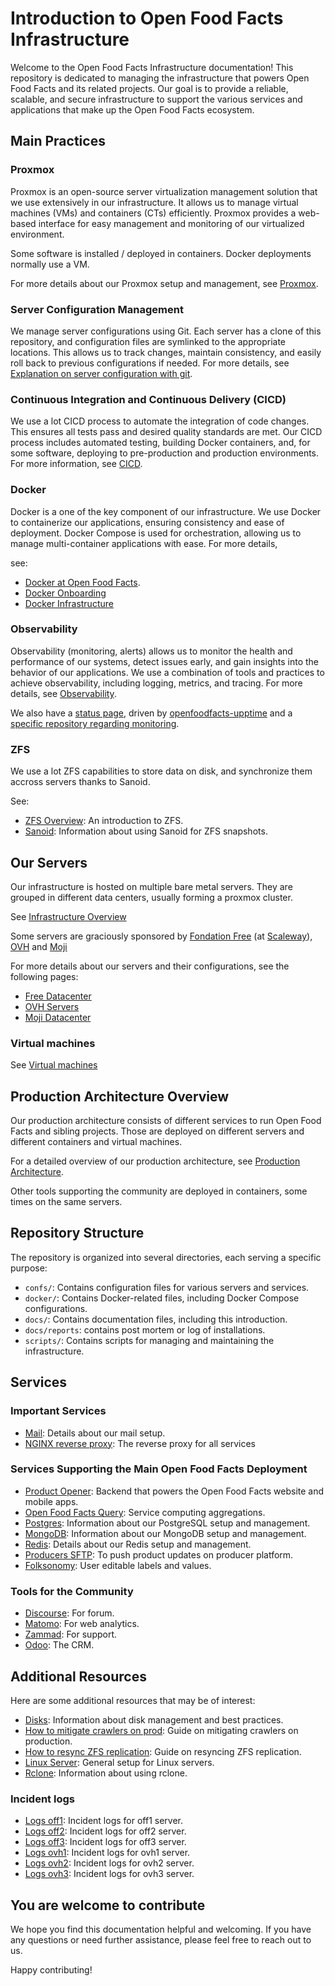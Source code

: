 # Introduction to Open Food Facts Infrastructure

Welcome to the Open Food Facts Infrastructure documentation! 
This repository is dedicated to managing the infrastructure that powers Open Food Facts and its related projects. Our goal is to provide a reliable, scalable, and secure infrastructure to support the various services and applications that make up the Open Food Facts ecosystem.


## Main Practices

### Proxmox

Proxmox is an open-source server virtualization management solution that we use extensively in our infrastructure. It allows us to manage virtual machines (VMs) and containers (CTs) efficiently. Proxmox provides a web-based interface for easy management and monitoring of our virtualized environment.

Some software is installed / deployed in containers.
Docker deployments normally use a VM.

For more details about our Proxmox setup and management, see [Proxmox](./proxmox.md).

### Server Configuration Management

We manage server configurations using Git. Each server has a clone of this repository, and configuration files are symlinked to the appropriate locations. This allows us to track changes, maintain consistency, and easily roll back to previous configurations if needed. For more details, see [Explanation on server configuration with git](./explain-server-config-in-git.md).

### Continuous Integration and Continuous Delivery (CICD)

We use a lot CICD process to automate the integration of code changes. This ensures all tests pass and desired quality standards are met. Our CICD process includes automated testing, building Docker containers, and, for some software, deploying to pre-production and production environments. For more information, see [CICD](./cicd.md).

### Docker

Docker is a one of the key component of our infrastructure. We use Docker to containerize our applications, ensuring consistency and ease of deployment. Docker Compose is used for orchestration, allowing us to manage multi-container applications with ease. For more details, 

see:
- [Docker at Open Food Facts](./docker.md).
- [Docker Onboarding](./docs/docker_onboarding.md)
- [Docker Infrastructure](./docs/docker_architecture.md)

### Observability


Observability (monitoring, alerts) allows us to monitor the health and performance of our systems, detect issues early, and gain insights into the behavior of our applications. We use a combination of tools and practices to achieve observability, including logging, metrics, and tracing. For more details, see [Observability](./observability.md).

We also have a [status page](https://status.openfoodfacts.org/), driven by [openfoodfacts-upptime](https://github.com/openfoodfacts/openfoodfacts-upptime)
and a [specific repository regarding monitoring](https://github.com/openfoodfacts/openfoodfacts-monitoring).


### ZFS

We use a lot ZFS capabilities to store data on disk, and synchronize them accross servers thanks to Sanoid.

See:
- [ZFS Overview](./zfs-overview.md): An introduction to ZFS.
- [Sanoid](./sanoid.md): Information about using Sanoid for ZFS snapshots.


## Our Servers

Our infrastructure is hosted on multiple bare metal servers.
They are grouped in different data centers, usually forming a proxmox cluster.

See [Infrastructure Overview](./overview.md)

Some servers are graciously sponsored by [Fondation Free](https://www.fondation-free.fr/) (at [Scaleway](https://www.scaleway.com/)), [OVH](https://www.ovhcloud.com) and [Moji](https://moji.fr/)

For more details about our servers and their configurations, see the following pages:

- [Free Datacenter](./free-datacenter.md)
- [OVH Servers](./ovh-servers.md)
- [Moji Datacenter](./moji-datacenter.md)

### Virtual machines

See [Virtual machines](./virtual-machines.md)

## Production Architecture Overview

Our production architecture consists of different services to run Open Food Facts and sibling projects.
Those are deployed on different servers and different containers and virtual machines.

For a detailed overview of our production architecture, see [Production Architecture](./prod-architecture.md).

Other tools supporting the community are deployed in containers, some times on the same servers.

## Repository Structure

The repository is organized into several directories, each serving a specific purpose:

- `confs/`: Contains configuration files for various servers and services.
- `docker/`: Contains Docker-related files, including Docker Compose configurations.
- `docs/`: Contains documentation files, including this introduction.
- `docs/reports`: contains post mortem or log of installations.
- `scripts/`: Contains scripts for managing and maintaining the infrastructure.


## Services


### Important Services 

- [Mail](./mail.md): Details about our mail setup.
- [NGINX reverse proxy](./nginx-reverse-proxy.md): The reverse proxy for all services


### Services Supporting the Main Open Food Facts Deployment

- [Product Opener](./product-opener.md): Backend that powers the Open Food Facts website and mobile apps.
- [Open Food Facts Query](./openfoodfacts-query.md): Service computing aggregations.
- [Postgres](./postgres.md): Information about our PostgreSQL setup and management.
- [MongoDB](./mongodb.md): Information about our MongoDB setup and management.
- [Redis](./redis.md): Details about our Redis setup and management.
- [Producers SFTP](./producers_sftp.md): To push product updates on producer platform.
- [Folksonomy](./folksonomy.md): User editable labels and values.

### Tools for the Community

- [Discourse](./discourse.md): For forum.
- [Matomo](./matomo.md): For web analytics.
- [Zammad](./zammad.md): For support.
- [Odoo](./odoo.md): The CRM.

## Additional Resources

Here are some additional resources that may be of interest:

- [Disks](./disks.md): Information about disk management and best practices.
- [How to mitigate crawlers on prod](./how-to-mitigate-crawlers-on-prod.md): Guide on mitigating crawlers on production.
- [How to resync ZFS replication](./how-to-resync-zfs-replication.md): Guide on resyncing ZFS replication.
- [Linux Server](./linux-server.md): General setup for Linux servers.
- [Rclone](./rclone.md): Information about using rclone.

### Incident logs

- [Logs off1](./logs-off1.md): Incident logs for off1 server.
- [Logs off2](./logs-off2.md): Incident logs for off2 server.
- [Logs off3](./logs-off3.md): Incident logs for off3 server.
- [Logs ovh1](./logs-ovh1.md): Incident logs for ovh1 server.
- [Logs ovh2](./logs-ovh2.md): Incident logs for ovh2 server.
- [Logs ovh3](./logs-ovh3.md): Incident logs for ovh3 server.

## You are welcome to contribute

We hope you find this documentation helpful and welcoming. If you have any questions or need further assistance, please feel free to reach out to us.

Happy contributing!

